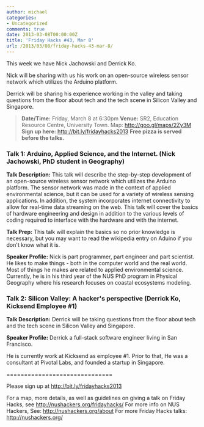 ```yaml
---
author: michael
categories:
- Uncategorized
comments: true
date: 2013-03-08T00:00:00Z
title: 'Friday Hacks #43, Mar 8'
url: /2013/03/08/friday-hacks-43-mar-8/
---
```


This week we have Nick Jachowski and Derrick Ko.

Nick will be sharing with us his work on an open-source wireless sensor network which utilizes the Arduino platform.

Derrick will be sharing his experience working in the valley and taking questions from the floor about tech and the tech scene in Silicon Valley and Singapore.

<blockquote><strong>Date/Time:</strong> Friday, March 8 at 6:30pm
<strong>Venue:</strong> SR2, Education Resource Centre, University Town. Map: <a href="http://goo.gl/maps/2Zy3M">http://goo.gl/maps/2Zy3M</a>
<strong>Sign up here:</strong> <a href="http://bit.ly/fridayhacks2013">http://bit.ly/fridayhacks2013</a>
<strong>Free pizza is served before the talks.</strong></blockquote>
<h3>Talk 1: Arduino, Applied Science, and the Internet. (Nick Jachowski, PhD student in Geography)</h3>

<strong>Talk Description:</strong>
This talk will describe the step-by-step development of an open-source wireless sensor network which utilizes the Arduino platform. The sensor network was made in the context of applied environmental science, but it can be used for a variety of wireless sensing applications. In addition, the system incorporates internet connectivity to allow for real-time data streaming on the web. This talk will cover the basics of hardware engineering and design in addition to the various levels of coding required to interface with the hardware and with the internet.

<strong>Talk Prep:</strong>
This talk will explain the basics so no prior knowledge is necessary, but you may want to read the wikipedia entry on Aduino if you don't know what it is.

<strong>Speaker Profile:</strong>
Nick is part programmer, part engineer and part scientist. He likes to make things - both in the computer world and the real world. Most of things he makes are related to applied environmental science. Currently, he is in his third year of the NUS PhD program in Physical Geography where his research focuses on coastal ecosystems modeling.

<h3>Talk 2: Silicon Valley: A hacker's perspective (Derrick Ko, Kicksend Employee #1)</h3>

<strong>Talk Description:</strong>
Derrick will be taking questions from the floor about tech and the tech scene in Silicon Valley and Singapore.

<strong>Speaker Profile:</strong>
Derrick a full-stack software engineer living in San Francisco.

He is currently work at Kicksend as employee #1. Prior to that, He was a consultant at Pivotal Labs, and founded a startup in Singapore.

==============================

Please sign up at <a href="http://bit.ly/fridayhacks2013">http://bit.ly/fridayhacks2013</a>

For a map, more details, as well as guidelines on giving a talk on Friday Hacks, see <a href="/fridayhacks/">http://nushackers.org/fridayhacks/</a>
For more info on NUS Hackers, See: <a href="/about">http://nushackers.org/about</a>
For more Friday Hacks talks: <a href="/">http://nushackers.org/</a>
